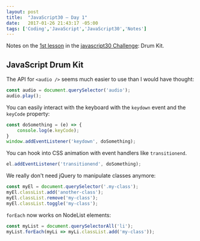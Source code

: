 ```yaml
---
layout: post
title:  "JavaScript30 – Day 1"
date:   2017-01-26 21:43:17 -05:00
tags: ['Coding','JavaScript','JavaScript30','Notes']
---
```


Notes on the [1st lesson][git] in the [javascript30 Challenge][js30]: Drum Kit.

## JavaScript Drum Kit

The API for `<audio />` seems much easier to use than I would have thought:

```js
const audio = document.querySelector('audio');
audio.play();
```

You can easily interact with the keyboard with the `keydown` event and the `keyCode` property:

```js
const doSomething = (e) => {
    console.log(e.keyCode);
}
window.addEventListener('keydown', doSomething);
```

You can hook into CSS animation with event handlers like `transitionend`.

```js
el.addEventListener('transitionend', doSomething);
```

We really don't need jQuery to manipulate classes anymore:

```js
const myEl = document.querySelector('.my-class');
myEl.classList.add('another-class');
myEl.classList.remove('my-class');
myEl.classList.toggle('my-class');
```

`forEach` now works on NodeList elements:

```js
const myList = document.querySelectorAll('li');
myList.forEach(myLi => myLi.classList.add('my-class'));
```

[js30]:https://javascript30.com
[git]:https://github.com/memoblue/JavaScript30/blob/master/01-drumkit/index.html
